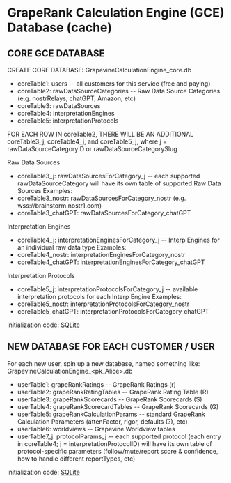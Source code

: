 # GrapeRank Calculation Engine (GCE) Database (cache)

## CORE GCE DATABASE

CREATE CORE DATABASE: GrapevineCalculationEngine_core.db

- coreTable1: users -- all customers for this service (free and paying)
- coreTable2: rawDataSourceCategories -- Raw Data Source Categories (e.g. nostrRelays, chatGPT, Amazon, etc)
- coreTable3: rawDataSources
- coreTable4: interpretationEngines
- coreTable5: interpretationProtocols

FOR EACH ROW IN coreTable2, THERE WILL BE AN ADDITIONAL coreTable3_j, coreTable4_j, and coreTable5_j, where j = rawDataSourceCategoryID or rawDataSourceCategorySlug

Raw Data Sources
- coreTable3_j: rawDataSourcesForCategory_j -- each supported rawDataSourceCategory will have its own table of supported Raw Data Sources
Examples:
- coreTable3_nostr: rawDataSourcesForCategory_nostr (e.g. wss://brainstorm.nostr1.com)
- coreTable3_chatGPT: rawDataSourcesForCategory_chatGPT

Interpretation Engines
- coreTable4_j: interpretationEnginesForCategory_j -- Interp Engines for an individual raw data type
Examples:
- coreTable4_nostr: interpretationEnginesForCategory_nostr
- coreTable4_chatGPT: interpretationEnginesForCategory_chatGPT

Interpretation Protocols
- coreTable5_j: interpretationProtocolsForCategory_j -- available interpretation protocols for each Interp Engine
Examples:
- coreTable5_nostr: interpretationProtocolsForCategory_nostr
- coreTable5_chatGPT: interpretationProtocolsForCategory_chatGPT

initialization code: [SQLite](./init-calculation-engine-main-db.sql)

## NEW DATABASE FOR EACH CUSTOMER / USER

For each new user, spin up a new database, named something like: GrapevineCalculationEngine_<pk_Alice>.db

- userTable1: grapeRankRatings -- GrapeRank Ratings (r)
- userTable2: grapeRankRatingTables -- GrapeRank Rating Table (R)
- userTable3: grapeRankScorecards -- GrapeRank Scorecards (S) 
- userTable4: grapeRankScorecardTables -- GrapeRank Scorecards (G)
- userTable5: grapeRankCalculationParams -- standard GrapeRank Calculation Parameters (attenFactor, rigor, defaults (?), etc)
- userTable6: worldviews -- Grapevine Worldview tables
- userTable7_j: protocolParams_j -- each supported protocol (each entry in coreTable4; j = interpretationProtocolID) will have its own table of protocol-specific parameters (follow/mute/report score & confidence, how to handle different reportTypes, etc)

initialization code: [SQLite](./init-calculation-engine-single-user-db.sql)
